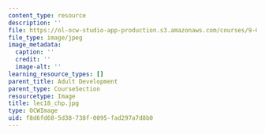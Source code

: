 ```yaml
---
content_type: resource
description: ''
file: https://ol-ocw-studio-app-production.s3.amazonaws.com/courses/9-00sc-introduction-to-psychology-fall-2011/f8d6fd685d38738f0095fad297a7d8b0_lec18_chp.jpg
file_type: image/jpeg
image_metadata:
  caption: ''
  credit: ''
  image-alt: ''
learning_resource_types: []
parent_title: Adult Development
parent_type: CourseSection
resourcetype: Image
title: lec18_chp.jpg
type: OCWImage
uid: f8d6fd68-5d38-738f-0095-fad297a7d8b0
---
```

